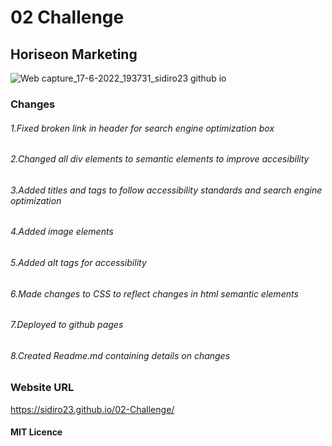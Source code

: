 # 02 Challenge 

## Horiseon Marketing

![Web capture_17-6-2022_193731_sidiro23 github io](https://user-images.githubusercontent.com/106550353/174460510-29510a9d-b85c-4938-8e97-59c5c3aedd7e.jpeg)

### Changes


###### 1.Fixed broken link in header for search engine optimization box
###### 2.Changed all div elements to semantic elements to improve accesibility 
###### 3.Added titles and tags to  follow accessibility standards and search engine optimization
###### 4.Added image elements
###### 5.Added alt tags for accessibility
###### 6.Made changes to CSS to reflect changes in html semantic elements
###### 7.Deployed to github pages 
###### 8.Created  Readme.md containing details on changes

### Website URL
https://sidiro23.github.io/02-Challenge/

#### MIT Licence
